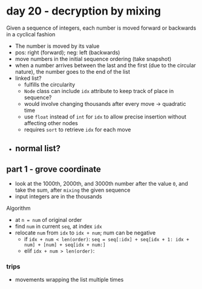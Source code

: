 # day 20 - decryption by mixing

Given a sequence of integers, each number is moved forward or backwards in a cyclical fashion

- The number is moved by its value
- pos: right (forward); neg: left (backwards)
- move numbers in the initial sequence ordering (take snapshot)
- when a number arrives between the last and the first (due to the circular nature), the number goes to the end of the list
- linked list?
    - fulfills the circularity
    - `Node` class can include `idx` attribute to keep track of place in sequence?
    - would involve changing thousands after every move -> quadratic time
    - use `float` instead of `int` for `idx` to allow precise insertion without affecting other nodes
    - requires `sort` to retrieve `idx` for each move
- normal list?
    - 

## part 1 - grove coordinate

- look at the 1000th, 2000th, and 3000th number after the value `0`, and take the sum, after `mixing` the given sequence
- input integers are in the thousands

Algorithm

- at `n = num` of original order
- find `num` in current `seq`, at index `idx`
- relocate `num` from `idx` to `idx + num`; num can be negative
    - if `idx + num < len(order)`: `seq = seq[:idx] + seq[idx + 1: idx + num] + [num] + seq[idx + num:]`
    - elif `idx + num > len(order)`: 

### trips

- movements wrapping the list multiple times
